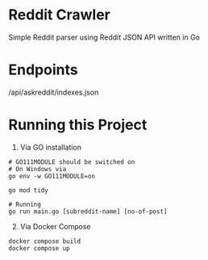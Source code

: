 # Reddit Crawler

Simple Reddit parser using Reddit JSON API written in Go

# Endpoints

/api/askreddit/indexes.json


# Running this Project

1. Via GO installation

```
# GO111MODULE should be switched on
# On Windows via
go env -w GO111MODULE=on 

go mod tidy

# Running
go run main.go [subreddit-name] [no-of-post]
```

2. Via Docker Compose

```
docker compose build
docker compose up
```
